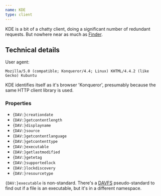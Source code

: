 ```yaml
---
name: KDE 
type: client
---
```


KDE is a bit of a chatty client, doing a significant number of redundant
requests. But nowhere near as much as [Finder](/dav/clients/finder).

Technical details
-----------------

User agent:

    Mozilla/5.0 (compatible; Konqueror/4.4; Linux) KHTML/4.4.2 (like Gecko) Kubuntu

KDE identifies itself as it's browser 'Konqueror', presumably because the same
HTTP client library is used.

### Properties

* `{DAV:}creationdate`
* `{DAV:}getcontentlength`
* `{DAV:}displayname`
* `{DAV:}source`
* `{DAV:}getcontentlanguage`
* `{DAV:}getcontenttype`
* `{DAV:}executable`
* `{DAV:}getlastmodified`
* `{DAV:}getetag`
* `{DAV:}supportedlock`
* `{DAV:}lockdiscovery`
* `{DAV:}resourcetype`

`{DAV:}executable` is non-standard. There's a [DAVFS](dav/clients/davfs)
pseudo-standard to find out if a file is an executable, but it's in a
different namespace.

